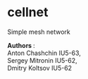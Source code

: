 # cellnet

Simple mesh network

<b> Authors </b>: <br>
Anton Chashchin IU5-63,<br>
Sergey Mitronin IU5-62,<br>
Dmitry Koltsov IU5-62
